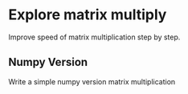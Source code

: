 # Explore matrix multiply

Improve speed of matrix multiplication step by step.

## Numpy Version

Write a simple numpy version matrix multiplication
